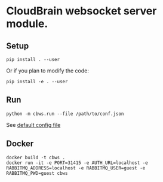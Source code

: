 # CloudBrain websocket server module.

## Setup
```
pip install . --user
```
Or if you plan to modify the code:
```
pip install -e . --user
```

## Run
```
python -m cbws.run --file /path/to/conf.json
```

See [default config file](https://github.com/cloudbrain/cloudbrain-websocket-server/blob/master/examples/ws_server_config.json)

## Docker
```
docker build -t cbws .
docker run -it -e PORT=31415 -e AUTH_URL=localhost -e RABBITMQ_ADDRESS=localhost -e RABBITMQ_USER=guest -e RABBITMQ_PWD=guest cbws
```
